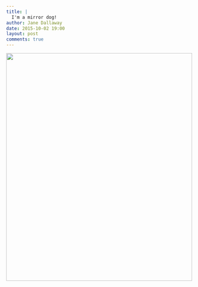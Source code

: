 ```yaml
---
title: |
  I'm a mirror dog!
author: Jane Dallaway
date: 2015-10-02 19:00
layout: post
comments: true
---
```


<div><a href="http://static.skitters.dallaway.com/Ktp_FullSizeRender.jpg"><img src="http://static.skitters.dallaway.com/Ktp_thumb_FullSizeRender.jpg" width="500" height="612"/></a></div>



  




      

